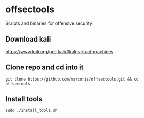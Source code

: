 # offsectools
Scripts and binaries for offensive security

## Download kali
https://www.kali.org/get-kali/#kali-virtual-machines

## Clone repo and cd into it
```
git clone https://github.com/marcoris/offsectools.git && cd offsectools
```

## Install tools
```
sudo ./install_tools.sh
```
